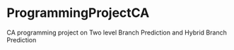 # ProgrammingProjectCA
CA programming project on Two level Branch Prediction and Hybrid Branch Prediction
